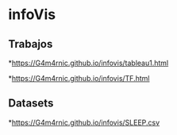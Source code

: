 # infoVis


## Trabajos

*https://G4m4rnic.github.io/infovis/tableau1.html

*https://G4m4rnic.github.io/infovis/TF.html

## Datasets

*https://G4m4rnic.github.io/infovis/SLEEP.csv

